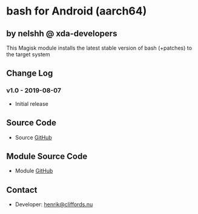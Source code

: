 # bash for Android (aarch64)

## by nelshh @ xda-developers

This Magisk module installs the latest stable version of bash (+patches) to the target system

## Change Log

### v1.0 - 2019-08-07
* Initial release

## Source Code
* Source [GitHub](http://git.savannah.gnu.org/cgit/bash.git)

## Module Source Code
* Module [GitHub](https://github.com/henriknelson/bash-magisk-module)

## Contact
* Developer: [henrik@cliffords.nu](mailto:henrik@cliffords.nu)
